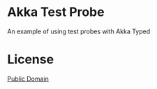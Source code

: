 # Akka Test Probe

An example of using test probes with Akka Typed

# License

[Public Domain](https://wiki.creativecommons.org/wiki/Public_domain)
